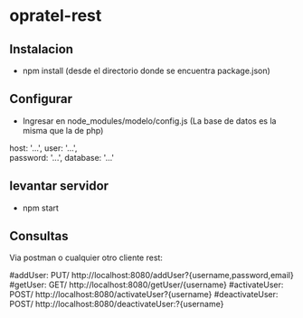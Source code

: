 # opratel-rest
## Instalacion

- npm install (desde el directorio donde se encuentra package.json)

## Configurar

- Ingresar en node_modules/modelo/config.js
  (La base de datos es la misma que la de php)

 host: '...', 
 user: '...',  
 password: '...', 
 database: '...'

## levantar servidor 

- npm start


## Consultas

Via postman o cualquier otro cliente rest:

#addUser:  PUT/ http://localhost:8080/addUser?{username,password,email}
#getUser:  GET/ http://localhost:8080/getUser/{username}
#activateUser: POST/ http://localhost:8080/activateUser?{username}
#deactivateUser: POST/ http://localhost:8080/deactivateUser:?{username}



